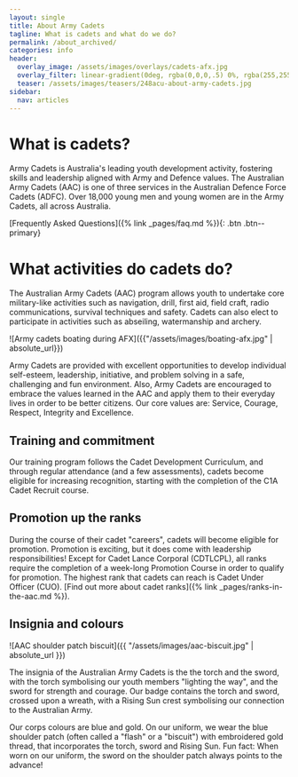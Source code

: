 ```yaml
---
layout: single
title: About Army Cadets
tagline: What is cadets and what do we do?
permalink: /about_archived/
categories: info
header:
  overlay_image: /assets/images/overlays/cadets-afx.jpg
  overlay_filter: linear-gradient(0deg, rgba(0,0,0,.5) 0%, rgba(255,255,255,.1) 100%)
  teaser: /assets/images/teasers/248acu-about-army-cadets.jpg
sidebar:
  nav: articles
---
```

# What is cadets?

Army Cadets is Australia's leading youth development activity, fostering skills and leadership aligned with Army and Defence values. The Australian Army Cadets (AAC) is one of three services in the Australian Defence Force Cadets (ADFC). Over 18,000 young men and young women are in the Army Cadets, all across Australia. 

[Frequently Asked Questions]({% link _pages/faq.md %}){: .btn .btn--primary}

# What activities do cadets do? 

The Australian Army Cadets (AAC) program allows youth to undertake core military-like activities such as navigation, drill, first aid, field craft, radio communications, survival techniques and safety. Cadets can also elect to participate in activities such as abseiling, watermanship and archery. 

![Army cadets boating during AFX]({{"/assets/images/boating-afx.jpg" | absolute_url}})

Army Cadets are provided with excellent opportunities to develop individual self-esteem, leadership, initiative, and problem solving in a safe, challenging and fun environment. Also, Army Cadets are encouraged to embrace the values learned in the AAC and apply them to their everyday lives in order to be better citizens. Our core values are: Service, Courage, Respect, Integrity and Excellence. 

## Training and commitment 

Our training program follows the Cadet Development Curriculum, and through regular attendance (and a few assessments), cadets become eligible for increasing recognition, starting with the completion of the C1A Cadet Recruit course. 

## Promotion up the ranks

During the course of their cadet "careers", cadets will become eligible for promotion. Promotion is exciting, but it does come with leadership responsibilities! Except for Cadet Lance Corporal (CDTLCPL), all ranks require the completion of a week-long Promotion Course in order to qualify for promotion. The highest rank that cadets can reach is Cadet Under Officer (CUO). [Find out more about cadet ranks]({% link _pages/ranks-in-the-aac.md %}).

## Insignia and colours

![AAC shoulder patch biscuit]({{ "/assets/images/aac-biscuit.jpg" | absolute_url }})

The insignia of the Australian Army Cadets is the the torch and the sword, with the torch symbolising our youth members "lighting the way", and the sword for strength and courage. Our badge contains the torch and sword, crossed upon a wreath, with a Rising Sun crest symbolising our connection to the Australian Army. 

Our corps colours are blue and gold. On our uniform, we wear the blue shoulder patch (often called a "flash" or a "biscuit") with embroidered gold thread, that incorporates the torch, sword and Rising Sun. Fun fact: When worn on our uniform, the sword on the shoulder patch always points to the advance!